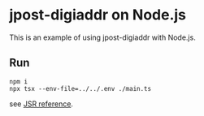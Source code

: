 # jpost-digiaddr on Node.js

This is an example of using jpost-digiaddr with Node.js.

## Run

```shell
npm i
npx tsx --env-file=../../.env ./main.ts
```

see [JSR reference](https://jsr.io/docs/with/node).
